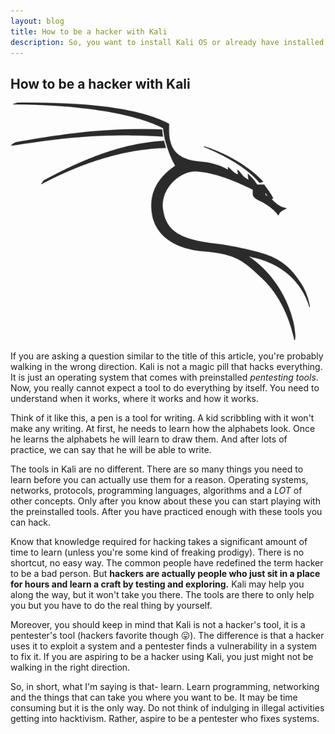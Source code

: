 ```yaml
---
layout: blog
title: How to be a hacker with Kali
description: So, you want to install Kali OS or already have installed it and want to be a hacker? Make sure to read this before you continue.
---
```


## How to be a hacker with Kali

<img class="pic" alt="Kali logo" src="/img/blog/kali.png">

If you are asking a question similar to the title of this article, you're probably walking in the wrong direction. Kali is not a magic pill that hacks everything. It is just an operating system that comes with preinstalled _pentesting tools_. Now, you really cannot expect a tool to do everything by itself. You need to understand when it works, where it works and how it works.

Think of it like this, a pen is a tool for writing. A kid scribbling with it won't make any writing. At first, he needs to learn how the alphabets look. Once he learns the alphabets he will learn to draw them. And after lots of practice, we can say that he will be able to write.

The tools in Kali are no different. There are so many things you need to learn before you can actually use them for a reason. Operating systems, networks, protocols, programming languages, algorithms and a _LOT_ of other concepts. Only after you know about these you can start playing with the preinstalled tools. After you have practiced enough with these tools you can hack. 

Know that knowledge required for hacking takes a significant amount of time to learn (unless you're some kind of freaking prodigy). There is no shortcut, no easy way. The common people have redefined the term hacker to be a bad person. But **hackers are actually people who just sit in a place for hours and learn a craft by testing and exploring.** Kali may help you along the way, but it won't take you there. The tools are there to only help you but you have to do the real thing by yourself.

Moreover, you should keep in mind that Kali is not a hacker's tool, it is a pentester's tool (hackers favorite though :stuck_out_tongue:). The difference is that a hacker uses it to exploit a system and a pentester finds a vulnerability in a system to fix it. If you are aspiring to be a hacker using Kali, you just might not be walking in the right direction.

So, in short, what I'm saying is that- learn. Learn programming, networking and the things that can take you where you want to be. It may be time consuming but it is the only way. Do not think of indulging in illegal activities getting into hacktivism. Rather, aspire to be a pentester who fixes systems.
